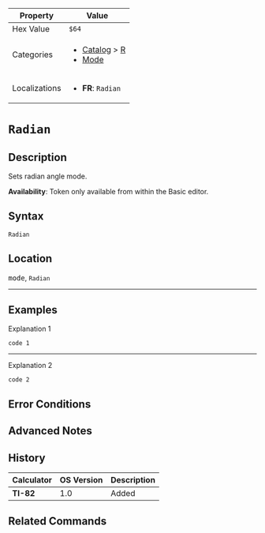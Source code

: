 | Property      | Value |
|---------------|-------|
| Hex Value     | `$64`|
| Categories    | <ul><li>[Catalog](../categories/Catalog.md) > [R](../categories/Catalog.md#R)</li><li>[Mode](../categories/Mode.md)</li></ul> |
| Localizations | <ul><li><b>FR</b>: `Radian`</li></ul> |

# `Radian`

## Description
Sets radian angle mode.


<b>Availability</b>: Token only available from within the Basic editor.

## Syntax
`Radian`

## Location
<kbd>mode</kbd>, `Radian`
<hr>

## Examples

Explanation 1
```ti-basic
code 1
```
---
Explanation 2
```ti-basic
code 2
```

## Error Conditions


## Advanced Notes


## History
| Calculator | OS Version | Description |
|------------|------------|-------------|
| <b>TI-82</b> | 1.0 | Added

## Related Commands

    